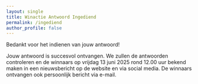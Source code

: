 ```yaml
---
layout: single
title: Winactie Antwoord Ingediend
permalink: /ingediend
author_profile: false
---
```


Bedankt voor het indienen van jouw antwoord!  

Jouw antwoord is succesvol ontvangen. We zullen de antwoorden controleren en de winnaars op vrijdag 13 juni 2025 rond 12.00 uur bekend maken in een nieuwsbericht op de website en via social media. De winnaars ontvangen ook persoonlijk bericht via e-mail.  